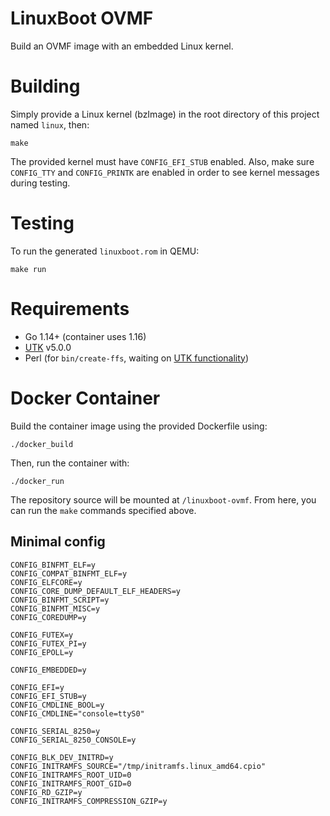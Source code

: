 # LinuxBoot OVMF

Build an OVMF image with an embedded Linux kernel.

# Building

Simply provide a Linux kernel (bzImage) in the root directory of this project named `linux`, then:

```
make
```

The provided kernel must have `CONFIG_EFI_STUB` enabled. Also, make sure `CONFIG_TTY` and `CONFIG_PRINTK` are enabled in order to see kernel messages during testing.

# Testing

To run the generated `linuxboot.rom` in QEMU:

```
make run
```

# Requirements

- Go 1.14+ (container uses 1.16)
- [UTK](https://github.com/linuxboot/fiano) v5.0.0
- Perl (for `bin/create-ffs`, waiting on [UTK functionality](https://github.com/linuxboot/fiano/pull/239))
# Docker Container

Build the container image using the provided Dockerfile using:

```
./docker_build
```

Then, run the container with:

```
./docker_run
```

The repository source will be mounted at `/linuxboot-ovmf`. From here, you can run the `make` commands specified above.


## Minimal config

```
CONFIG_BINFMT_ELF=y
CONFIG_COMPAT_BINFMT_ELF=y
CONFIG_ELFCORE=y
CONFIG_CORE_DUMP_DEFAULT_ELF_HEADERS=y
CONFIG_BINFMT_SCRIPT=y
CONFIG_BINFMT_MISC=y
CONFIG_COREDUMP=y

CONFIG_FUTEX=y
CONFIG_FUTEX_PI=y
CONFIG_EPOLL=y

CONFIG_EMBEDDED=y

CONFIG_EFI=y
CONFIG_EFI_STUB=y
CONFIG_CMDLINE_BOOL=y
CONFIG_CMDLINE="console=ttyS0"

CONFIG_SERIAL_8250=y
CONFIG_SERIAL_8250_CONSOLE=y

CONFIG_BLK_DEV_INITRD=y
CONFIG_INITRAMFS_SOURCE="/tmp/initramfs.linux_amd64.cpio"
CONFIG_INITRAMFS_ROOT_UID=0
CONFIG_INITRAMFS_ROOT_GID=0
CONFIG_RD_GZIP=y
CONFIG_INITRAMFS_COMPRESSION_GZIP=y
```
